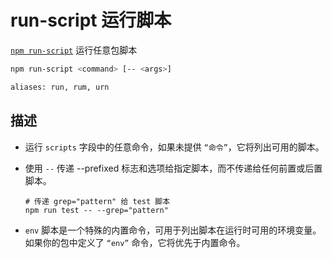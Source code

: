 # run-script 运行脚本

[`npm run-script`](https://docs.npmjs.com/cli/v10/commands/npm-run-script) 运行任意包脚本

```bash
npm run-script <command> [-- <args>]

aliases: run, rum, urn
```

## 描述

- 运行 `scripts` 字段中的任意命令，如果未提供 `“命令”`，它将列出可用的脚本。

- 使用 `--` 传递 --prefixed 标志和选项给指定脚本，而不传递给任何前置或后置脚本。

  ```shell
  # 传递 grep="pattern" 给 test 脚本
  npm run test -- --grep="pattern"
  ```

- `env` 脚本是一个特殊的内置命令，可用于列出脚本在运行时可用的环境变量。如果你的包中定义了 `“env”` 命令，它将优先于内置命令。
